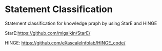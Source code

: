# Statement Classification

Statement classification for knowledge praph by using StarE and HINGE


StarE:https://github.com/migalkin/StarE/

HINGE: https://github.com/eXascaleInfolab/HINGE_code/
